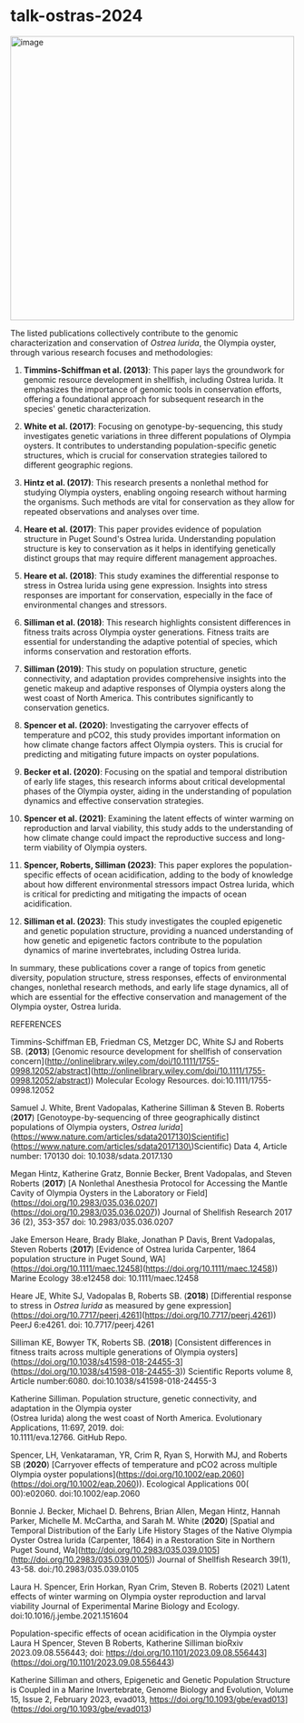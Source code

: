 # talk-ostras-2024

<img width="500" alt="image" src="https://github.com/user-attachments/assets/12fd4b50-945f-4db7-bdb8-2e2e4ea4690f">


The listed publications collectively contribute to the genomic characterization and conservation of _Ostrea lurida_, the Olympia oyster, through various research focuses and methodologies:  
  
1. **Timmins-Schiffman et al. (2013)**: This paper lays the groundwork for genomic resource development in shellfish, including Ostrea lurida. It emphasizes the importance of genomic tools in conservation efforts, offering a foundational approach for subsequent research in the species' genetic characterization.  
  
2. **White et al. (2017)**: Focusing on genotype-by-sequencing, this study investigates genetic variations in three different populations of Olympia oysters. It contributes to understanding population-specific genetic structures, which is crucial for conservation strategies tailored to different geographic regions.  
  
3. **Hintz et al. (2017)**: This research presents a nonlethal method for studying Olympia oysters, enabling ongoing research without harming the organisms. Such methods are vital for conservation as they allow for repeated observations and analyses over time.  
  
4. **Heare et al. (2017)**: This paper provides evidence of population structure in Puget Sound's Ostrea lurida. Understanding population structure is key to conservation as it helps in identifying genetically distinct groups that may require different management approaches.  
  
5. **Heare et al. (2018)**: This study examines the differential response to stress in Ostrea lurida using gene expression. Insights into stress responses are important for conservation, especially in the face of environmental changes and stressors.  
  
6. **Silliman et al. (2018)**: This research highlights consistent differences in fitness traits across Olympia oyster generations. Fitness traits are essential for understanding the adaptive potential of species, which informs conservation and restoration efforts.  
  
7. **Silliman (2019)**: This study on population structure, genetic connectivity, and adaptation provides comprehensive insights into the genetic makeup and adaptive responses of Olympia oysters along the west coast of North America. This contributes significantly to conservation genetics.  
  
8. **Spencer et al. (2020)**: Investigating the carryover effects of temperature and pCO2, this study provides important information on how climate change factors affect Olympia oysters. This is crucial for predicting and mitigating future impacts on oyster populations.  
  
9. **Becker et al. (2020)**: Focusing on the spatial and temporal distribution of early life stages, this research informs about critical developmental phases of the Olympia oyster, aiding in the understanding of population dynamics and effective conservation strategies.  
  
10. **Spencer et al. (2021)**: Examining the latent effects of winter warming on reproduction and larval viability, this study adds to the understanding of how climate change could impact the reproductive success and long-term viability of Olympia oysters.  
  
11. **Spencer, Roberts, Silliman (2023)**: This paper explores the population-specific effects of ocean acidification, adding to the body of knowledge about how different environmental stressors impact Ostrea lurida, which is critical for predicting and mitigating the impacts of ocean acidification.  
  
12. **Silliman et al. (2023)**: This study investigates the coupled epigenetic and genetic population structure, providing a nuanced understanding of how genetic and epigenetic factors contribute to the population dynamics of marine invertebrates, including Ostrea lurida.  
  
In summary, these publications cover a range of topics from genetic diversity, population structure, stress responses, effects of environmental changes, nonlethal research methods, and early life stage dynamics, all of which are essential for the effective conservation and management of the Olympia oyster, Ostrea lurida.

REFERENCES

Timmins-Schiffman EB, Friedman CS, Metzger DC, White SJ and Roberts SB. (**2013**) [Genomic resource development for shellfish of conservation concern](<http://onlinelibrary.wiley.com/doi/10.1111/1755-0998.12052/abstract>](http://onlinelibrary.wiley.com/doi/10.1111/1755-0998.12052/abstract)) Molecular Ecology Resources. doi:10.1111/1755-0998.12052  
  
Samuel J. White, Brent Vadopalas, Katherine Silliman & Steven B. Roberts (**2017**) [Genotoype-by-sequencing of three geographically distinct populations of Olympia oysters, _Ostrea lurida_](<https://www.nature.com/articles/sdata2017130)Scientific>](https://www.nature.com/articles/sdata2017130\)Scientific) Data 4, Article number: 170130 doi: 10.1038/sdata.2017.130  
  
Megan Hintz, Katherine Gratz, Bonnie Becker, Brent Vadopalas, and Steven Roberts (**2017**) [A Nonlethal Anesthesia Protocol for Accessing the Mantle Cavity of Olympia Oysters in the Laboratory or Field](<https://doi.org/10.2983/035.036.0207>](https://doi.org/10.2983/035.036.0207)) Journal of Shellfish Research 2017 36 (2), 353-357 doi: 10.2983/035.036.0207  
  
Jake Emerson Heare, Brady Blake, Jonathan P Davis, Brent Vadopalas, Steven Roberts (**2017**) [Evidence of Ostrea lurida Carpenter, 1864 population structure in Puget Sound, WA](<https://doi.org/10.1111/maec.12458>](https://doi.org/10.1111/maec.12458)) Marine Ecology 38:e12458 doi: 10.1111/maec.12458  
  
Heare JE, White SJ, Vadopalas B, Roberts SB. (**2018**) [Differential response to stress in _Ostrea lurida_ as measured by gene expression](<https://doi.org/10.7717/peerj.4261>](https://doi.org/10.7717/peerj.4261)) PeerJ 6:e4261. doi: 10.7717/peerj.4261  
  
Silliman KE, Bowyer TK, Roberts SB. (**2018**) [Consistent differences in fitness traits across multiple generations of Olympia oysters](<https://doi.org/10.1038/s41598-018-24455-3>](https://doi.org/10.1038/s41598-018-24455-3)) Scientific Reports volume 8, Article number:6080. doi:10.1038/s41598-018-24455-3  
  
Katherine Silliman. Population structure, genetic connectivity, and adaptation in the Olympia oyster  
(Ostrea lurida) along the west coast of North America. Evolutionary Applications, 11:697, 2019. doi:  
10.1111/eva.12766. GitHub Repo.  
  
Spencer, LH, Venkataraman, YR, Crim R, Ryan S, Horwith MJ, and Roberts SB (**2020**) [Carryover effects of temperature and pCO2 across multiple Olympia oyster populations](<https://doi.org/10.1002/eap.2060>](https://doi.org/10.1002/eap.2060)). Ecological Applications 00( 00):e02060. doi:10.1002/eap.2060  
  
Bonnie J. Becker, Michael D. Behrens, Brian Allen, Megan Hintz, Hannah Parker, Michelle M. McCartha, and Sarah M. White (**2020**) [Spatial and Temporal Distribution of the Early Life History Stages of the Native Olympia Oyster Ostrea lurida (Carpenter, 1864) in a Restoration Site in Northern Puget Sound, Wa](<http://doi.org/10.2983/035.039.0105>](http://doi.org/10.2983/035.039.0105)) Journal of Shellfish Research 39(1), 43-58. doi:/10.2983/035.039.0105  
  
Laura H. Spencer, Erin Horkan, Ryan Crim, Steven B. Roberts (2021) Latent effects of winter warming on Olympia oyster reproduction and larval viability Journal of Experimental Marine Biology and Ecology. doi:10.1016/j.jembe.2021.151604  
  
Population-specific effects of ocean acidification in the Olympia oyster Laura H Spencer, Steven B Roberts, Katherine Silliman bioRxiv 2023.09.08.556443; doi: <https://doi.org/10.1101/2023.09.08.556443>](https://doi.org/10.1101/2023.09.08.556443)  
  
Katherine Silliman and others, Epigenetic and Genetic Population Structure is Coupled in a Marine Invertebrate, Genome Biology and Evolution, Volume 15, Issue 2, February 2023, evad013, <https://doi.org/10.1093/gbe/evad013>](https://doi.org/10.1093/gbe/evad013)
